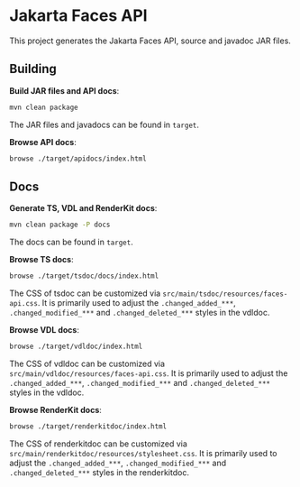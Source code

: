 # Jakarta Faces API

This project generates the Jakarta Faces API, source and javadoc JAR files.

## Building

**Build JAR files and API docs**:

```bash
mvn clean package
```

The JAR files and javadocs can be found in `target`.

**Browse API docs**:

```bash
browse ./target/apidocs/index.html
```


## Docs

**Generate TS, VDL and RenderKit docs**:

```bash
mvn clean package -P docs
```

The docs can be found in `target`.

**Browse TS docs**:

```bash
browse ./target/tsdoc/docs/index.html
```

The CSS of tsdoc can be customized via `src/main/tsdoc/resources/faces-api.css`.
It is primarily used to adjust the `.changed_added_***`, `.changed_modified_***` and `.changed_deleted_***` styles in the vdldoc.

**Browse VDL docs**:

```bash
browse ./target/vdldoc/index.html
```

The CSS of vdldoc can be customized via `src/main/vdldoc/resources/faces-api.css`.
It is primarily used to adjust the `.changed_added_***`, `.changed_modified_***` and `.changed_deleted_***` styles in the vdldoc.

**Browse RenderKit docs**:

```bash
browse ./target/renderkitdoc/index.html
```

The CSS of renderkitdoc can be customized via `src/main/renderkitdoc/resources/stylesheet.css`.
It is primarily used to adjust the `.changed_added_***`, `.changed_modified_***` and `.changed_deleted_***` styles in the renderkitdoc.
